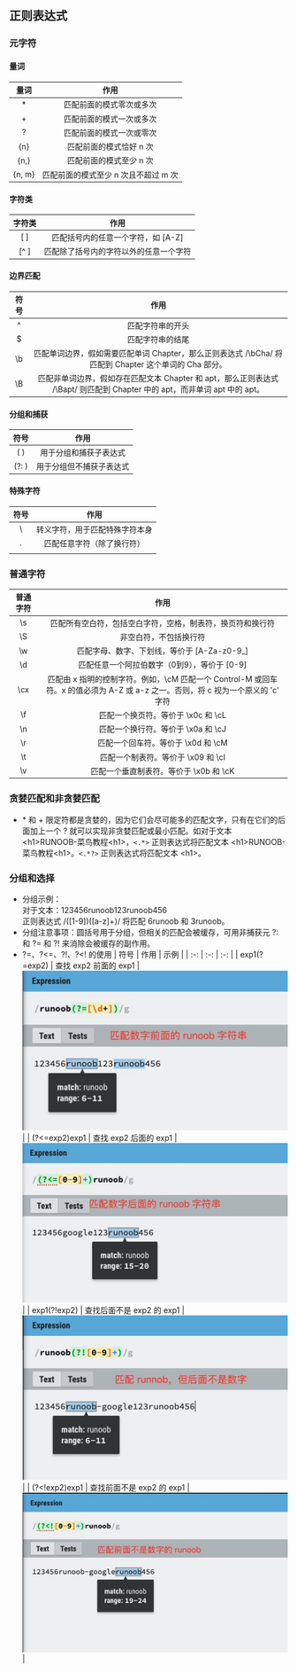 ## 正则表达式
### 元字符
#### 量词
| 量词 | 作用 |
| :-: | :-: |
| * | 匹配前面的模式零次或多次 |
| + | 匹配前面的模式一次或多次 |
| ? | 匹配前面的模式一次或零次 |
| {n} | 匹配前面的模式恰好 n 次 |
| {n,} | 匹配前面的模式至少 n 次 |
| {n, m} | 匹配前面的模式至少 n 次且不超过 m 次 |
#### 字符类
| 字符类 | 作用 |
| :-: | :-: |
| [ ] | 匹配括号内的任意一个字符，如 [A-Z] |
| [^ ] | 匹配除了括号内的字符以外的任意一个字符 |
#### 边界匹配
| 符号 | 作用 |
| :-: | :-: |
| ^ | 匹配字符串的开头 |
| $ | 匹配字符串的结尾 |
| \b | 匹配单词边界，假如需要匹配单词 Chapter，那么正则表达式 /\bCha/ 将匹配到 Chapter 这个单词的 Cha 部分。 |
| \B | 匹配非单词边界，假如存在匹配文本 Chapter 和 apt，那么正则表达式 /\Bapt/ 则匹配到 Chapter 中的 apt，而非单词 apt 中的 apt。 |
#### 分组和捕获
| 符号 | 作用 |
| :-: | :-: |
| ( ) | 用于分组和捕获子表达式 |
| (?: ) | 用于分组但不捕获子表达式 |
#### 特殊字符
| 符号 | 作用 |
| :-: | :-: |
| \ | 转义字符，用于匹配特殊字符本身 |
| . | 匹配任意字符（除了换行符） |
| | | 用于指定多个模式的选择 |

### 普通字符
| 普通字符 | 作用 |
| :-: | :-: |
| \s | 匹配所有空白符，包括空白字符，空格，制表符，换页符和换行符 |
| \S | 非空白符，不包括换行符 |
| \w | 匹配字母、数字、下划线，等价于 [A-Za-z0-9_] |
| \d | 匹配任意一个阿拉伯数字（0到9），等价于 [0-9] |
| \cx | 匹配由 x 指明的控制字符。例如，\cM 匹配一个 Control-M 或回车符。x 的值必须为 A-Z 或 a-z 之一。否则，将 c 视为一个原义的 'c' 字符 |
| \f | 匹配一个换页符。等价于 \x0c 和 \cL |
| \n | 匹配一个换行符。等价于 \x0a 和 \cJ |
| \r | 匹配一个回车符。等价于 \x0d 和 \cM |
| \t | 匹配一个制表符。等价于 \x09 和 \cl |
| \v | 匹配一个垂直制表符。等价于 \x0b 和 \cK |  

### 贪婪匹配和非贪婪匹配
* \* 和 + 限定符都是贪婪的，因为它们会尽可能多的匹配文字，只有在它们的后面加上一个 ? 就可以实现非贪婪匹配或最小匹配。如对于文本 \<h1\>RUNOOB-菜鸟教程\<h1\>，`<.*>` 正则表达式将匹配文本 \<h1\>RUNOOB-菜鸟教程\<h1\>。`<.*?>` 正则表达式将匹配文本 \<h1\>。

### 分组和选择
* 分组示例：<br /> 对于文本：123456runoob123runoob456 <br />
正则表达式 /([1-9])([a-z]+)/ 将匹配 6runoob 和 3runoob。
* 分组注意事项：圆括号用于分组，但相关的匹配会被缓存，可用非捕获元 ?: 和 ?= 和 ?! 来消除会被缓存的副作用。
* ?=、?<=、?!、?<! 的使用
    | 符号 | 作用 | 示例 |
    | :-: | :-: | :-: |
    | exp1(?=exp2) | 查找 exp2 前面的 exp1 | ![](Regula_Expression_Use_media/reg-111.jpg) |
    | (?<=exp2)exp1 | 查找 exp2 后面的 exp1 | ![](Regula_Expression_Use_media/reg-222.jpg) |
    | exp1(?!exp2) | 查找后面不是 exp2 的 exp1 | ![](Regula_Expression_Use_media/reg-333.jpg) |
    | (?<!exp2)exp1 | 查找前面不是 exp2 的 exp1 | ![](Regula_Expression_Use_media/reg-444.jpg) |